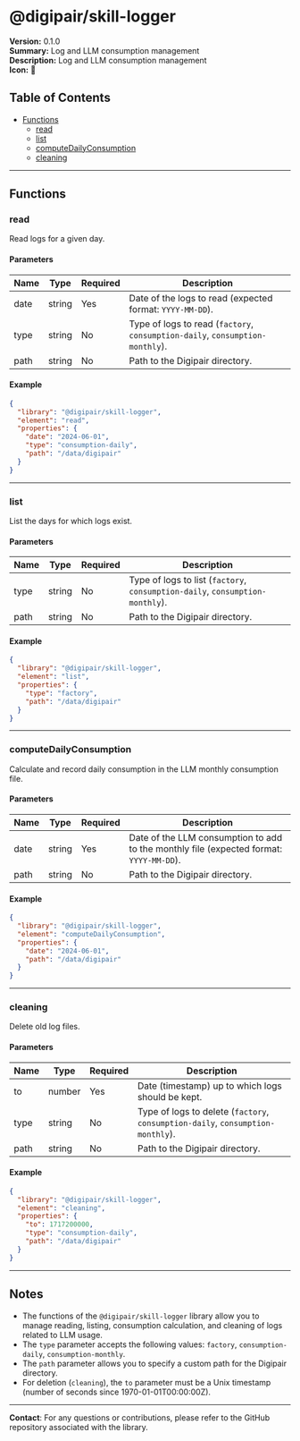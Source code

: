 # @digipair/skill-logger

**Version:** 0.1.0  
**Summary:** Log and LLM consumption management  
**Description:** Log and LLM consumption management  
**Icon:** 🔢

## Table of Contents

- [Functions](#functions)
  - [read](#read)
  - [list](#list)
  - [computeDailyConsumption](#computedailyconsumption)
  - [cleaning](#cleaning)

---

## Functions

### read

Read logs for a given day.

#### Parameters

| Name | Type   | Required | Description                                                                   |
| ---- | ------ | -------- | ----------------------------------------------------------------------------- |
| date | string | Yes      | Date of the logs to read (expected format: `YYYY-MM-DD`).                     |
| type | string | No       | Type of logs to read (`factory`, `consumption-daily`, `consumption-monthly`). |
| path | string | No       | Path to the Digipair directory.                                               |

#### Example

```json
{
  "library": "@digipair/skill-logger",
  "element": "read",
  "properties": {
    "date": "2024-06-01",
    "type": "consumption-daily",
    "path": "/data/digipair"
  }
}
```

---

### list

List the days for which logs exist.

#### Parameters

| Name | Type   | Required | Description                                                                   |
| ---- | ------ | -------- | ----------------------------------------------------------------------------- |
| type | string | No       | Type of logs to list (`factory`, `consumption-daily`, `consumption-monthly`). |
| path | string | No       | Path to the Digipair directory.                                               |

#### Example

```json
{
  "library": "@digipair/skill-logger",
  "element": "list",
  "properties": {
    "type": "factory",
    "path": "/data/digipair"
  }
}
```

---

### computeDailyConsumption

Calculate and record daily consumption in the LLM monthly consumption file.

#### Parameters

| Name | Type   | Required | Description                                                                             |
| ---- | ------ | -------- | --------------------------------------------------------------------------------------- |
| date | string | Yes      | Date of the LLM consumption to add to the monthly file (expected format: `YYYY-MM-DD`). |
| path | string | No       | Path to the Digipair directory.                                                         |

#### Example

```json
{
  "library": "@digipair/skill-logger",
  "element": "computeDailyConsumption",
  "properties": {
    "date": "2024-06-01",
    "path": "/data/digipair"
  }
}
```

---

### cleaning

Delete old log files.

#### Parameters

| Name | Type   | Required | Description                                                                     |
| ---- | ------ | -------- | ------------------------------------------------------------------------------- |
| to   | number | Yes      | Date (timestamp) up to which logs should be kept.                               |
| type | string | No       | Type of logs to delete (`factory`, `consumption-daily`, `consumption-monthly`). |
| path | string | No       | Path to the Digipair directory.                                                 |

#### Example

```json
{
  "library": "@digipair/skill-logger",
  "element": "cleaning",
  "properties": {
    "to": 1717200000,
    "type": "consumption-daily",
    "path": "/data/digipair"
  }
}
```

---

## Notes

- The functions of the `@digipair/skill-logger` library allow you to manage reading, listing, consumption calculation, and cleaning of logs related to LLM usage.
- The `type` parameter accepts the following values: `factory`, `consumption-daily`, `consumption-monthly`.
- The `path` parameter allows you to specify a custom path for the Digipair directory.
- For deletion (`cleaning`), the `to` parameter must be a Unix timestamp (number of seconds since 1970-01-01T00:00:00Z).

---

**Contact**: For any questions or contributions, please refer to the GitHub repository associated with the library.
